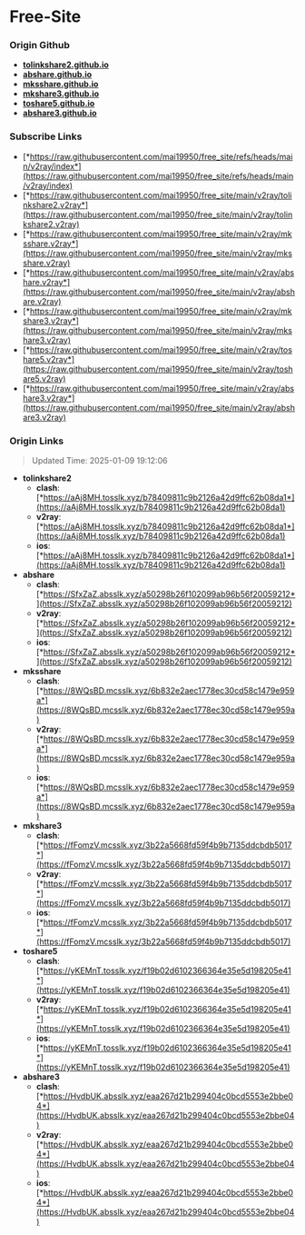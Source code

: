 # Free-Site

### Origin Github

- [**tolinkshare2.github.io**](https://github.com/tolinkshare2/tolinkshare2.github.io)
- [**abshare.github.io**](https://github.com/abshare/abshare.github.io)
- [**mksshare.github.io**](https://github.com/mksshare/mksshare.github.io)
- [**mkshare3.github.io**](https://github.com/mkshare3/mkshare3.github.io)
- [**toshare5.github.io**](https://github.com/toshare5/toshare5.github.io)
- [**abshare3.github.io**](https://github.com/abshare3/abshare3.github.io)

### Subscribe Links

- [*https://raw.githubusercontent.com/mai19950/free_site/refs/heads/main/v2ray/index*](https://raw.githubusercontent.com/mai19950/free_site/refs/heads/main/v2ray/index)
- [*https://raw.githubusercontent.com/mai19950/free_site/main/v2ray/tolinkshare2.v2ray*](https://raw.githubusercontent.com/mai19950/free_site/main/v2ray/tolinkshare2.v2ray)
- [*https://raw.githubusercontent.com/mai19950/free_site/main/v2ray/mksshare.v2ray*](https://raw.githubusercontent.com/mai19950/free_site/main/v2ray/mksshare.v2ray)
- [*https://raw.githubusercontent.com/mai19950/free_site/main/v2ray/abshare.v2ray*](https://raw.githubusercontent.com/mai19950/free_site/main/v2ray/abshare.v2ray)
- [*https://raw.githubusercontent.com/mai19950/free_site/main/v2ray/mkshare3.v2ray*](https://raw.githubusercontent.com/mai19950/free_site/main/v2ray/mkshare3.v2ray)
- [*https://raw.githubusercontent.com/mai19950/free_site/main/v2ray/toshare5.v2ray*](https://raw.githubusercontent.com/mai19950/free_site/main/v2ray/toshare5.v2ray)
- [*https://raw.githubusercontent.com/mai19950/free_site/main/v2ray/abshare3.v2ray*](https://raw.githubusercontent.com/mai19950/free_site/main/v2ray/abshare3.v2ray)

### Origin Links

> Updated Time: 2025-01-09 19:12:06

- **tolinkshare2**
  - **clash**: [*https://aAj8MH.tosslk.xyz/b78409811c9b2126a42d9ffc62b08da1*](https://aAj8MH.tosslk.xyz/b78409811c9b2126a42d9ffc62b08da1)
  - **v2ray**: [*https://aAj8MH.tosslk.xyz/b78409811c9b2126a42d9ffc62b08da1*](https://aAj8MH.tosslk.xyz/b78409811c9b2126a42d9ffc62b08da1)
  - **ios**: [*https://aAj8MH.tosslk.xyz/b78409811c9b2126a42d9ffc62b08da1*](https://aAj8MH.tosslk.xyz/b78409811c9b2126a42d9ffc62b08da1)
- **abshare**
  - **clash**: [*https://SfxZaZ.absslk.xyz/a50298b26f102099ab96b56f20059212*](https://SfxZaZ.absslk.xyz/a50298b26f102099ab96b56f20059212)
  - **v2ray**: [*https://SfxZaZ.absslk.xyz/a50298b26f102099ab96b56f20059212*](https://SfxZaZ.absslk.xyz/a50298b26f102099ab96b56f20059212)
  - **ios**: [*https://SfxZaZ.absslk.xyz/a50298b26f102099ab96b56f20059212*](https://SfxZaZ.absslk.xyz/a50298b26f102099ab96b56f20059212)
- **mksshare**
  - **clash**: [*https://8WQsBD.mcsslk.xyz/6b832e2aec1778ec30cd58c1479e959a*](https://8WQsBD.mcsslk.xyz/6b832e2aec1778ec30cd58c1479e959a)
  - **v2ray**: [*https://8WQsBD.mcsslk.xyz/6b832e2aec1778ec30cd58c1479e959a*](https://8WQsBD.mcsslk.xyz/6b832e2aec1778ec30cd58c1479e959a)
  - **ios**: [*https://8WQsBD.mcsslk.xyz/6b832e2aec1778ec30cd58c1479e959a*](https://8WQsBD.mcsslk.xyz/6b832e2aec1778ec30cd58c1479e959a)
- **mkshare3**
  - **clash**: [*https://fFomzV.mcsslk.xyz/3b22a5668fd59f4b9b7135ddcbdb5017*](https://fFomzV.mcsslk.xyz/3b22a5668fd59f4b9b7135ddcbdb5017)
  - **v2ray**: [*https://fFomzV.mcsslk.xyz/3b22a5668fd59f4b9b7135ddcbdb5017*](https://fFomzV.mcsslk.xyz/3b22a5668fd59f4b9b7135ddcbdb5017)
  - **ios**: [*https://fFomzV.mcsslk.xyz/3b22a5668fd59f4b9b7135ddcbdb5017*](https://fFomzV.mcsslk.xyz/3b22a5668fd59f4b9b7135ddcbdb5017)
- **toshare5**
  - **clash**: [*https://yKEMnT.tosslk.xyz/f19b02d6102366364e35e5d198205e41*](https://yKEMnT.tosslk.xyz/f19b02d6102366364e35e5d198205e41)
  - **v2ray**: [*https://yKEMnT.tosslk.xyz/f19b02d6102366364e35e5d198205e41*](https://yKEMnT.tosslk.xyz/f19b02d6102366364e35e5d198205e41)
  - **ios**: [*https://yKEMnT.tosslk.xyz/f19b02d6102366364e35e5d198205e41*](https://yKEMnT.tosslk.xyz/f19b02d6102366364e35e5d198205e41)
- **abshare3**
  - **clash**: [*https://HvdbUK.absslk.xyz/eaa267d21b299404c0bcd5553e2bbe04*](https://HvdbUK.absslk.xyz/eaa267d21b299404c0bcd5553e2bbe04)
  - **v2ray**: [*https://HvdbUK.absslk.xyz/eaa267d21b299404c0bcd5553e2bbe04*](https://HvdbUK.absslk.xyz/eaa267d21b299404c0bcd5553e2bbe04)
  - **ios**: [*https://HvdbUK.absslk.xyz/eaa267d21b299404c0bcd5553e2bbe04*](https://HvdbUK.absslk.xyz/eaa267d21b299404c0bcd5553e2bbe04)
